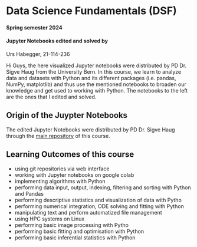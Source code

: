 # Data Science Fundamentals (DSF)
#### Spring semester 2024
#### Jupyter Notebooks edited and solved by
Urs Habegger, 21-114-236

Hi Guys, the here visualized Jupyter notebooks were distributed by PD Dr. Sigve Haug from the University Bern. In this course, we learn to analyze data and datasets with Python and its different packages (i.e. pandas, NumPy, matplotlib) and thus use the mentioned notebooks to broaden our knowledge and get used to working with Python. The notebooks to the left are the ones that I edited and solved.

## Origin of the Juypter Notebooks
The edited Jupyter Notebooks were distributed by PD Dr. Sigve Haug through the [main repository](https://github.com/sigvehaug/DSF-DCBP) of this course.

## Learning Outcomes of this course
* using git repositories via web interface
* working with Jupyter notebooks on google colab
* implementing algorithms with Python
* performing data input, output, indexing, filtering and sorting with Python and Pandas
* performing descriptive statistics and visualization of data with Pytho
* performing numerical integration, ODE solving and fitting with Python
* manipulating text and perform automatized file management
* using HPC systems on Linux
* performing basic image processing with Pytho
* performing basic fitting and optimisation with Python
* performing basic inferential statistics with Python
